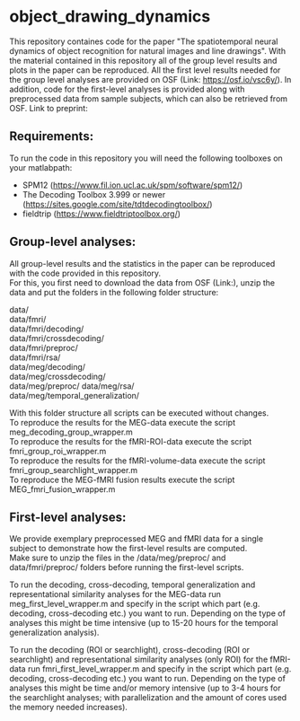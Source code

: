 # object_drawing_dynamics
This repository containes code for the paper "The spatiotemporal neural dynamics of object recognition for natural images and line drawings". With the material contained in this repository all of the group level results and plots in the paper can be reproduced. All the first level results needed for the group level analyses are provided on OSF (Link: https://osf.io/vsc6y/). In addition, code for the first-level analyses is provided along with preprocessed data from sample subjects, which can also be retrieved from OSF. Link to preprint: 


## Requirements: 

To run the code in this repository you will need the following toolboxes on your matlabpath: 

- SPM12 (https://www.fil.ion.ucl.ac.uk/spm/software/spm12/)
- The Decoding Toolbox 3.999 or newer (https://sites.google.com/site/tdtdecodingtoolbox/) 
- fieldtrip (https://www.fieldtriptoolbox.org/)


## Group-level analyses: 

All group-level results and the statistics in the paper can be reproduced with the code provided in this repository.  
For this, you first need to download the data from OSF (Link:), unzip the data and put the folders in the following folder structure: 

data/  
data/fmri/  
data/fmri/decoding/  
data/fmri/crossdecoding/  
data/fmri/preproc/  
data/fmri/rsa/  
data/meg/decoding/  
data/meg/crossdecoding/  
data/meg/preproc/ data/meg/rsa/  
data/meg/temporal_generalization/

With this folder structure all scripts can be executed without changes.  
To reproduce the results for the MEG-data execute the script meg_decoding_group_wrapper.m  
To reproduce the results for the fMRI-ROI-data execute the script fmri_group_roi_wrapper.m  
To reproduce the results for the fMRI-volume-data execute the script fmri_group_searchlight_wrapper.m  
To reproduce the MEG-fMRI fusion results execute the script MEG_fmri_fusion_wrapper.m 

## First-level analyses:

We provide exemplary preprocessed MEG and fMRI data for a single subject to demonstrate how the first-level results are computed.  
Make sure to unzip the files in the /data/meg/preproc/ and data/fmri/preproc/ folders before running the first-level scripts.  

To run the decoding, cross-decoding, temporal generalization and representational similarity analyses for the MEG-data run meg_first_level_wrapper.m and specify in the script which part (e.g. decoding, cross-decoding etc.) you want to run. 
Depending on the type of analyses this might be time intensive (up to 15-20 hours for the temporal generalization analysis). 

To run the decoding (ROI or searchlight), cross-decoding (ROI or searchlight) and representational similarity analyses (only ROI) for the fMRI-data run fmri_first_level_wrapper.m and specify in the script which part (e.g. decoding, cross-decoding etc.) you want to run. 
Depending on the type of analyses this might be time and/or memory intensive (up to 3-4 hours for the searchlight analyses; with parallelization and the amount of cores used the memory needed increases). 


